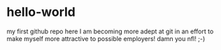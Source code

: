 # hello-world
my first github repo
here I am becoming more adept at git in an effort to make myself more attractive to possible employers!
damn you nfl! ;-)
